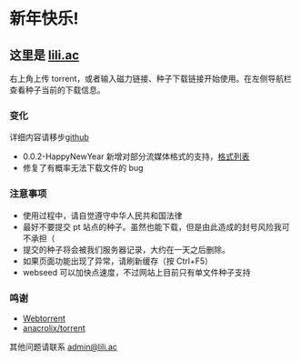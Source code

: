 # 新年快乐!

## 这里是 [lili.ac](https://www.lili.ac)

右上角上传 torrent，或者输入磁力链接、种子下载链接开始使用。在左侧导航栏查看种子当前的下载信息。

### 变化

详细内容请移步[github](https://github.com/darknightlab/www.lili.ac)

-   0.0.2-HappyNewYear 新增对部分流媒体格式的支持，[格式列表](/markdown?source=https%3A%2F%2Fcdn.jsdelivr.net%2Fgh%2Fdarknightlab%2Fwww.lili.ac%400.0.2-HappyNewYear%2Fassets%2Fmd%2Fsupporttable.md)
-   修复了有概率无法下载文件的 bug

### 注意事项

-   使用过程中，请自觉遵守中华人民共和国法律
-   最好不要提交 pt 站点的种子。虽然也能下载，但是由此造成的封号风险我可不承担（
-   提交的种子将会被我们服务器记录，大约在一天之后删除。
-   如果页面功能出现了异常，请刷新缓存（按 Ctrl+F5）
-   webseed 可以加快点速度，不过网站上目前只有单文件种子支持

### 鸣谢

-   [Webtorrent](https://github.com/webtorrent/webtorrent)
-   [anacrolix/torrent](https://github.com/anacrolix/torrent)

其他问题请联系 admin@lili.ac
